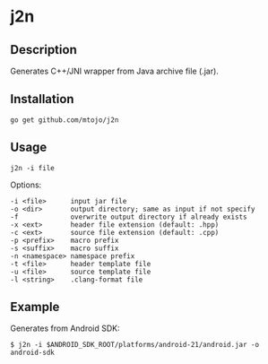 # j2n

## Description

Generates C++/JNI wrapper from Java archive file (.jar).

## Installation

    go get github.com/mtojo/j2n

## Usage

    j2n -i file

Options:

    -i <file>      input jar file
    -o <dir>       output directory; same as input if not specify
    -f             overwrite output directory if already exists
    -x <ext>       header file extension (default: .hpp)
    -c <ext>       source file extension (default: .cpp)
    -p <prefix>    macro prefix
    -s <suffix>    macro suffix
    -n <namespace> namespace prefix
    -t <file>      header template file
    -u <file>      source template file
    -l <string>    .clang-format file

## Example

Generates from Android SDK:

    $ j2n -i $ANDROID_SDK_ROOT/platforms/android-21/android.jar -o android-sdk

